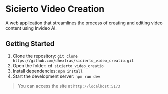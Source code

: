 # Sicierto Video Creation

A web application that streamlines the process of creating and editing video content using Invideo AI.

## Getting Started

1. Clone the repository: `git clone https://github.com/dhextras/sicierto_video_creatio.git`
2. Open the folder: `cd sicierto_video_creatio`
3. Install dependencies: `npm install`
4. Start the development server: `npm run dev`

> You can access the site at `http://localhost:5173`
